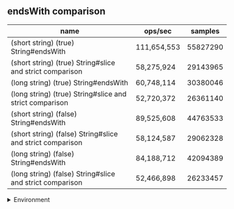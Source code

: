 ## endsWith comparison

|name|ops/sec|samples|
|-|-|-|
|(short string) (true) String#endsWith|111,654,553|55827290|
|(short string) (true) String#slice and strict comparison|58,275,924|29143965|
|(long string) (true) String#endsWith|60,748,114|30380046|
|(long string) (true) String#slice and strict comparison|52,720,372|26361140|
|(short string) (false) String#endsWith|89,525,608|44763533|
|(short string) (false) String#slice and strict comparison|58,124,587|29062328|
|(long string) (false) String#endsWith|84,188,712|42094389|
|(long string) (false) String#slice and strict comparison|52,466,898|26233457|


<details>
<summary>Environment</summary>

* __Machine:__ linux x64 | 4 vCPUs | 7.6GB Mem
* __Run:__ Tue Oct 29 2024 19:46:53 GMT+0000 (Coordinated Universal Time)
* __Node:__ `v21.0.0`
</details>

<!--
{"environment":{"platform":"linux","arch":"x64","cpus":4,"totalMemory":7.597877502441406},"benchmarks":[{"name":"(short string) (true) String#endsWith","opsSec":111654553.20290722,"samples":55827290},{"name":"(short string) (true) String#slice and strict comparison","opsSec":58275924.69330578,"samples":29143965},{"name":"(long string) (true) String#endsWith","opsSec":60748114.53724915,"samples":30380046},{"name":"(long string) (true) String#slice and strict comparison","opsSec":52720372.3660463,"samples":26361140},{"name":"(short string) (false) String#endsWith","opsSec":89525608.16499664,"samples":44763533},{"name":"(short string) (false) String#slice and strict comparison","opsSec":58124587.761733964,"samples":29062328},{"name":"(long string) (false) String#endsWith","opsSec":84188712.16442709,"samples":42094389},{"name":"(long string) (false) String#slice and strict comparison","opsSec":52466898.05006299,"samples":26233457}]}-->
